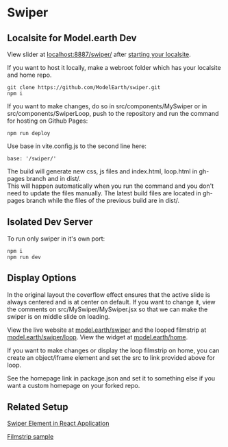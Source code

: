 # Swiper

## Localsite for Model.earth Dev

View slider at [localhost:8887/swiper/](http://localhost:8887/swiper/) after [starting your localsite](https://model.earth/localsite/start/steps/).

If you want to host it locally, make a webroot folder which has your localsite and home repo.

	git clone https://github.com/ModelEarth/swiper.git
	npm i

If you want to make changes, do so in src/components/MySwiper or in src/components/SwiperLoop, push to the repository and run the command for hosting on Github Pages:

	npm run deploy

Use base in vite.config.js to the second line here:

	base: '/swiper/'

The build will generate new css, js files and index.html, loop.html in gh-pages branch and in dist/.  
This will happen automatically when you run the command and you don't need to update the files manually.
The latest build files are located in gh-pages branch while the files of the previous build are in dist/.

## Isolated Dev Server

To run only swiper in it's own port:

	npm i 
	npm run dev

## Display Options

In the original layout the coverflow effect ensures that the active slide is always centered and is at center on default.
If you want to change it, view the comments on src/MySwiper/MySwiper.jsx so that we can make the swiper is on middle slide on loading.

View the live website at [model.earth/swiper](https://model.earth/swiper/) and the looped filmstrip at [model.earth/swiper/loop](https://model.earth/swiper/loop). View the widget at [model.earth/home](https://model.earth/home/).

If you want to make changes or display the loop filmstrip on home, you can create an object/iframe element and set the src to link provided 
above for loop.

See the homepage link in package.json and set it to something else if you want a custom homepage on your forked repo.

## Related Setup

[Swiper Element in React Application](https://www.freecodecamp.org/news/how-to-set-up-swiper-element-in-a-react-application/)

[Filmstrip sample](https://www.sliderrevolution.com/templates/wordpress-media-gallery/)